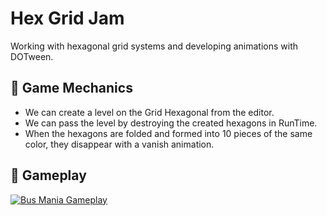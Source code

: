 # Hex Grid Jam

Working with hexagonal grid systems and developing animations with DOTween.

## 🚀 Game Mechanics
- We can create a level on the Grid Hexagonal from the editor.
- We can pass the level by destroying the created hexagons in RunTime.
- When the hexagons are folded and formed into 10 pieces of the same color, they disappear with a vanish animation.

## 🎥 Gameplay
[![Bus Mania Gameplay](https://img.youtube.com/vi/EQIdemeZK6c/maxresdefault.jpg)](https://www.youtube.com/watch?v=wk6BYYB9Sl8&list=PLu570p6KwizLzSyiK4vwERquCM0sv_DMt&index=2)
